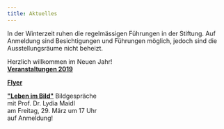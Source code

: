 ```yaml
---
title: Aktuelles
---
```

In der Winterzeit ruhen die regelmässigen Führungen in der Stiftung. Auf Anmeldung sind Besichtigungen und Führungen möglich, jedoch sind die Ausstellungsräume nicht beheizt.

Herzlich willkommen im Neuen Jahr!   
[**Veranstaltungen 2019**](/veranstaltungen/2019/)  
  
[**Flyer**](/flyer/)



[**"Leben im Bild"**](/bildgedanken/022219franziskus/) Bildgespräche   
mit Prof. Dr. Lydia Maidl  
am Freitag, 29. März um 17 Uhr  
auf Anmeldung!


